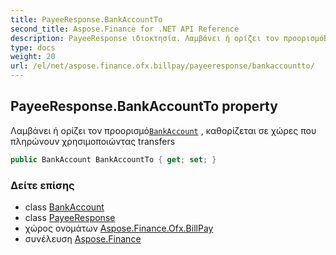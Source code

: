 ```yaml
---
title: PayeeResponse.BankAccountTo
second_title: Aspose.Finance for .NET API Reference
description: PayeeResponse ιδιοκτησία. Λαμβάνει ή ορίζει τον προορισμόBankAccount  καθορίζεται σε χώρες που πληρώνουν χρησιμοποιώντας transfers
type: docs
weight: 20
url: /el/net/aspose.finance.ofx.billpay/payeeresponse/bankaccountto/
---
```

## PayeeResponse.BankAccountTo property

Λαμβάνει ή ορίζει τον προορισμό[`BankAccount`](../../../aspose.finance.ofx/bankaccount/) , καθορίζεται σε χώρες που πληρώνουν χρησιμοποιώντας transfers

```csharp
public BankAccount BankAccountTo { get; set; }
```

### Δείτε επίσης

* class [BankAccount](../../../aspose.finance.ofx/bankaccount/)
* class [PayeeResponse](../)
* χώρος ονομάτων [Aspose.Finance.Ofx.BillPay](../../payeeresponse/)
* συνέλευση [Aspose.Finance](../../../)


